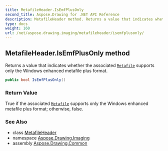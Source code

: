 ```yaml
---
title: MetafileHeader.IsEmfPlusOnly
second_title: Aspose.Drawing for .NET API Reference
description: MetafileHeader method. Returns a value that indicates whether the associated Metafile supports only the Windows enhanced metafile plus format
type: docs
weight: 160
url: /net/aspose.drawing.imaging/metafileheader/isemfplusonly/
---
```

## MetafileHeader.IsEmfPlusOnly method

Returns a value that indicates whether the associated [`Metafile`](../../metafile/) supports only the Windows enhanced metafile plus format.

```csharp
public bool IsEmfPlusOnly()
```

### Return Value

True if the associated [`Metafile`](../../metafile/) supports only the Windows enhanced metafile plus format; otherwise, false.

### See Also

* class [MetafileHeader](../)
* namespace [Aspose.Drawing.Imaging](../../metafileheader/)
* assembly [Aspose.Drawing.Common](../../../)


